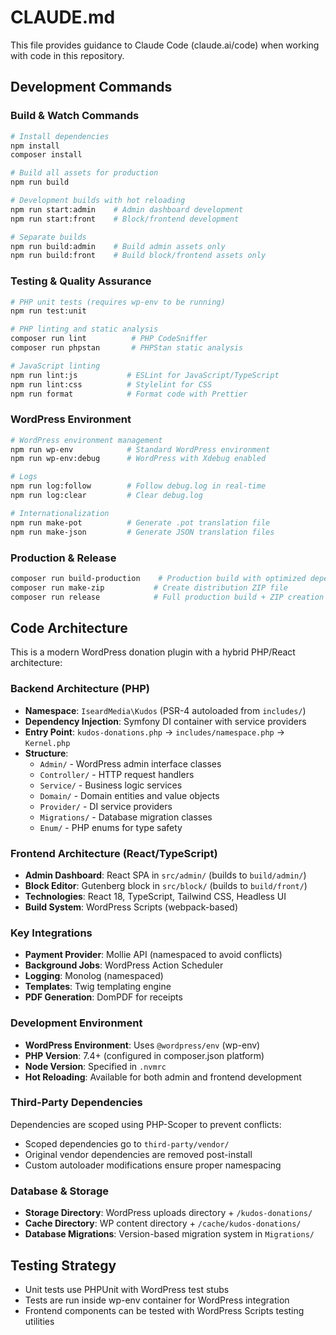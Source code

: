 # CLAUDE.md

This file provides guidance to Claude Code (claude.ai/code) when working with code in this repository.

## Development Commands

### Build & Watch Commands
```bash
# Install dependencies
npm install
composer install

# Build all assets for production
npm run build

# Development builds with hot reloading
npm run start:admin    # Admin dashboard development
npm run start:front    # Block/frontend development

# Separate builds
npm run build:admin    # Build admin assets only
npm run build:front    # Build block/frontend assets only
```

### Testing & Quality Assurance
```bash
# PHP unit tests (requires wp-env to be running)
npm run test:unit

# PHP linting and static analysis
composer run lint          # PHP CodeSniffer
composer run phpstan       # PHPStan static analysis

# JavaScript linting
npm run lint:js           # ESLint for JavaScript/TypeScript
npm run lint:css          # Stylelint for CSS
npm run format            # Format code with Prettier
```

### WordPress Environment
```bash
# WordPress environment management
npm run wp-env            # Standard WordPress environment
npm run wp-env:debug      # WordPress with Xdebug enabled

# Logs
npm run log:follow        # Follow debug.log in real-time
npm run log:clear         # Clear debug.log

# Internationalization
npm run make-pot          # Generate .pot translation file
npm run make-json         # Generate JSON translation files
```

### Production & Release
```bash
composer run build-production    # Production build with optimized dependencies
composer run make-zip           # Create distribution ZIP file
composer run release            # Full production build + ZIP creation
```

## Code Architecture

This is a modern WordPress donation plugin with a hybrid PHP/React architecture:

### Backend Architecture (PHP)
- **Namespace**: `IseardMedia\Kudos` (PSR-4 autoloaded from `includes/`)
- **Dependency Injection**: Symfony DI container with service providers
- **Entry Point**: `kudos-donations.php` → `includes/namespace.php` → `Kernel.php`
- **Structure**:
  - `Admin/` - WordPress admin interface classes
  - `Controller/` - HTTP request handlers
  - `Service/` - Business logic services
  - `Domain/` - Domain entities and value objects
  - `Provider/` - DI service providers
  - `Migrations/` - Database migration classes
  - `Enum/` - PHP enums for type safety

### Frontend Architecture (React/TypeScript)
- **Admin Dashboard**: React SPA in `src/admin/` (builds to `build/admin/`)
- **Block Editor**: Gutenberg block in `src/block/` (builds to `build/front/`)
- **Technologies**: React 18, TypeScript, Tailwind CSS, Headless UI
- **Build System**: WordPress Scripts (webpack-based)

### Key Integrations
- **Payment Provider**: Mollie API (namespaced to avoid conflicts)
- **Background Jobs**: WordPress Action Scheduler
- **Logging**: Monolog (namespaced)
- **Templates**: Twig templating engine
- **PDF Generation**: DomPDF for receipts

### Development Environment
- **WordPress Environment**: Uses `@wordpress/env` (wp-env)
- **PHP Version**: 7.4+ (configured in composer.json platform)
- **Node Version**: Specified in `.nvmrc`
- **Hot Reloading**: Available for both admin and frontend development

### Third-Party Dependencies
Dependencies are scoped using PHP-Scoper to prevent conflicts:
- Scoped dependencies go to `third-party/vendor/` 
- Original vendor dependencies are removed post-install
- Custom autoloader modifications ensure proper namespacing

### Database & Storage
- **Storage Directory**: WordPress uploads directory + `/kudos-donations/`
- **Cache Directory**: WP content directory + `/cache/kudos-donations/`
- **Database Migrations**: Version-based migration system in `Migrations/`

## Testing Strategy
- Unit tests use PHPUnit with WordPress test stubs
- Tests are run inside wp-env container for WordPress integration
- Frontend components can be tested with WordPress Scripts testing utilities